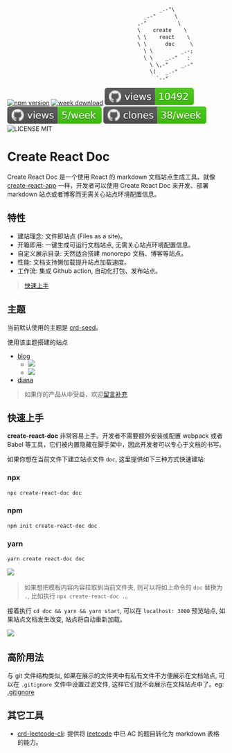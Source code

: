                                                      _.-"\
                                                _.-"      \
                                              ,-"          \
                                              \    create    \
                                              \ \    react    \
                                              \ \      doc     \
                                                \ \         _.-;
                                                \ \    _.-"   :
                                                  \ \,-"    _.-"
                                                  \(   _.-"
                                                    `--"

[![npm version](https://img.shields.io/npm/v/create-react-doc)](https://badge.fury.io/js/create-react-doc)
[![week download](https://img.shields.io/npm/dw/create-react-doc.svg)](https://www.npmjs.com/package/create-react-doc)
![views](https://raw.githubusercontent.com/MuYunyun/create-react-doc/traffic/traffic-create-react-doc/views.svg)
![views](https://raw.githubusercontent.com/MuYunyun/create-react-doc/traffic/traffic-create-react-doc/views_per_week.svg)
![clones](https://raw.githubusercontent.com/MuYunyun/create-react-doc/traffic/traffic-create-react-doc/clones_per_week.svg)
![LICENSE MIT](https://img.shields.io/npm/l/create-react-doc.svg)

# Create React Doc

Create React Doc 是一个使用 React 的 markdown 文档站点生成工具。就像 [create-react-app](https://github.com/facebook/create-react-app) 一样，开发者可以使用 Create React Doc 来开发、部署 markdown 站点或者博客而无需关心站点环境配置信息。

## 特性

* 建站理念: 文件即站点 (Files as a site)。
* 开箱即用: 一键生成可运行文档站点, 无需关心站点环境配置信息。
* 自定义展示目录: 天然适合搭建 monorepo 文档、博客等站点。
* 性能: 文档支持懒加载提升站点加载速度。
* 工作流: 集成 Github action, 自动化打包、发布站点。

> [快速上手](http://muyunyun.cn/create-react-doc/%E5%BF%AB%E9%80%9F%E4%B8%8A%E6%89%8B)

## 主题

当前默认使用的主题是 [crd-seed](https://github.com/MuYunyun/create-react-doc/tree/main/packages/crd-seed)。

使用该主题搭建的站点

* [blog](http://muyunyun.cn/blog)
  * ![](http://with.muyunyun.cn/90d3e357a31649b9466a828a92b6d88d.jpg)
  * ![](http://with.muyunyun.cn/2e7440e4256debda2d73a4e6392c7146.jpg-300)
* [diana](https://muyunyun.cn/diana/)

> 如果你的产品从中受益，欢迎<a href="https://github.com/MuYunyun/create-react-doc/issues/new" target="_blank">留言补充</a>

## 快速上手

**create-react-doc** 非常容易上手。开发者不需要额外安装或配置 webpack 或者 Babel 等工具，它们被内置隐藏在脚手架中，因此开发者可以专心于文档的书写。

如果你想在当前文件下建立站点文件 `doc`, 这里提供如下三种方式快速建站:

### npx

```bash
npx create-react-doc doc
```

### npm

```bash
npm init create-react-doc doc
```

### yarn

```bash
yarn create react-doc doc
```

![](http://with.muyunyun.cn/0f0cf6e8cb68b18399eac2927f74b063.jpg)

> 如果想把模板内容内容拉取到当前文件夹, 则可以将如上命令的 `doc` 替换为 `.`, 比如执行 `npx create-react-doc .`。

接着执行 `cd doc && yarn && yarn start`, 可以在 `localhost: 3000` 预览站点, 如果站点文档发生改变, 站点将自动重新加载。

<img src="http://with.muyunyun.cn/2bbd4d8da3165e1a09a88f5e6a114009.jpg" width="900" />

## 高阶用法

与 git 文件结构类似, 如果在展示的文件夹中有私有文件不方便展示在文档站点, 可以在 `.gitignore` 文件中设置过滤文件, 这样它们就不会展示在文档站点中了。eg: [.gitignore](https://github.com/MuYunyun/blog/blob/main/.gitignore)

## 其它工具

* [crd-leetcode-cli](https://github.com/MuYunyun/create-react-doc/tree/main/packages/leetcode-cli): 提供将 [leetcode](https://leetcode-cn.com/) 中已 AC 的题目转化为 markdown 表格的能力。